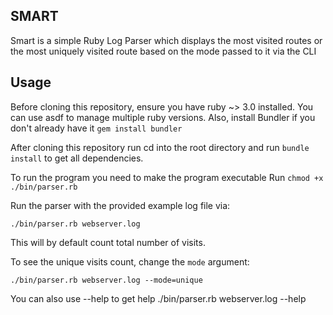 ## SMART

Smart is a simple Ruby Log Parser which displays the most visited routes or the most uniquely visited route based on the mode passed to it via the CLI
## Usage

Before cloning this repository, ensure you have ruby ~> 3.0 installed. You can use asdf to manage multiple ruby versions.
Also, install Bundler if you don't already have it 
    `gem install bundler`

After cloning this repository run cd into the root directory and run `bundle install` to get all dependencies.

To run the program you need to make the program executable
Run
    `chmod +x ./bin/parser.rb`

Run the parser with the provided example log file via:

    ./bin/parser.rb webserver.log

This will by default count total number of visits. 

To see the unique visits count, change the `mode` argument:

    ./bin/parser.rb webserver.log --mode=unique

You can also use --help to get help
    ./bin/parser.rb webserver.log --help
